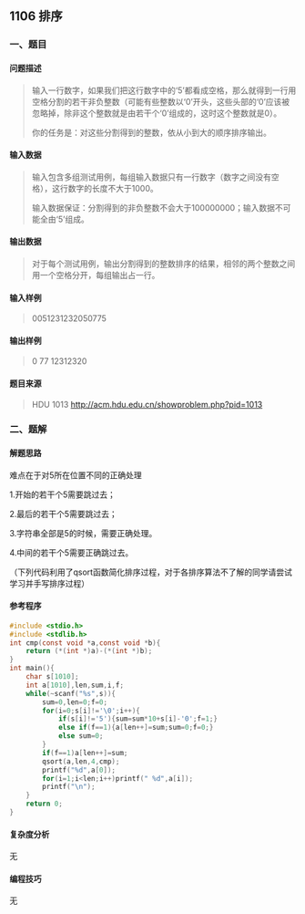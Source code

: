 ## 1106 排序

### 一、题目

#### 问题描述

> 输入一行数字，如果我们把这行数字中的‘5’都看成空格，那么就得到一行用空格分割的若干非负整数（可能有些整数以‘0’开头，这些头部的‘0’应该被忽略掉，除非这个整数就是由若干个‘0’组成的，这时这个整数就是0）。
>
> 你的任务是：对这些分割得到的整数，依从小到大的顺序排序输出。 

#### 输入数据

> 输入包含多组测试用例，每组输入数据只有一行数字（数字之间没有空格），这行数字的长度不大于1000。 
>
> 输入数据保证：分割得到的非负整数不会大于100000000；输入数据不可能全由‘5’组成。

#### 输出数据

> 对于每个测试用例，输出分割得到的整数排序的结果，相邻的两个整数之间用一个空格分开，每组输出占一行。

#### 输入样例

> 0051231232050775

#### 输出样例

> 0 77 12312320

#### 题目来源

> HDU 1013 http://acm.hdu.edu.cn/showproblem.php?pid=1013

### 二、题解

#### 解题思路

难点在于对5所在位置不同的正确处理

1.开始的若干个5需要跳过去；

2.最后的若干个5需要跳过去；

3.字符串全部是5的时候，需要正确处理。

4.中间的若干个5需要正确跳过去。

（下列代码利用了qsort函数简化排序过程，对于各排序算法不了解的同学请尝试学习并手写排序过程）

#### 参考程序

```c
#include <stdio.h>
#include <stdlib.h>
int cmp(const void *a,const void *b){
	return (*(int *)a)-(*(int *)b);
}
int main(){
	char s[1010];
    int a[1010],len,sum,i,f;
    while(~scanf("%s",s)){
    	sum=0,len=0;f=0;
    	for(i=0;s[i]!='\0';i++){
    		if(s[i]!='5'){sum=sum*10+s[i]-'0';f=1;}
    		else if(f==1){a[len++]=sum;sum=0;f=0;}
    		else sum=0;
    	}
    	if(f==1)a[len++]=sum;
    	qsort(a,len,4,cmp);
    	printf("%d",a[0]);
    	for(i=1;i<len;i++)printf(" %d",a[i]);
    	printf("\n");
    }
    return 0;
}
```

#### 复杂度分析

无

#### 编程技巧

无